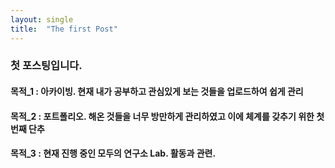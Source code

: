 ```yaml
---
layout: single
title:  "The first Post"
---
```


### 첫 포스팅입니다.


#### 목적_1 : 아카이빙. 현재 내가 공부하고 관심있게 보는 것들을 업로드하여 쉽게 관리
#### 목적_2 : 포트폴리오. 해온 것들을 너무 방만하게 관리하였고 이에 체계를 갖추기 위한 첫 번째 단추
#### 목적_3 : 현재 진행 중인 모두의 연구소 Lab. 활동과 관련. 
